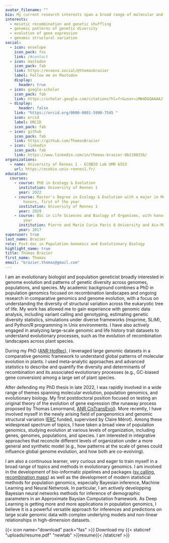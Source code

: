 ```yaml
---
avatar_filename: ""
bio: My current research interests span a broad range of molecular and population genetic processes, involving the study of patterns of genetic diversity and molecular evolution at the scale of genomes, species, and populations. It includes the causes and consequences of meiotic recombination, the evolution of gene expression and genetic structural variation among populations and species.
interests:
  - meiotic recombination and genetic shuffling
  - genomic patterns of genetic diversity
  - evolution of gene expression
  - genomic structural variation
social:
  - icon: envelope
    icon_pack: fas
    link: /#contact
  - icon: mastodon
    icon_pack: fab
    link: https://ecoevo.social/@thomasbrazier
    label: Follow me on Mastodon
    display:
      header: true
  - icon: google-scholar
    icon_pack: fab
    link: https://scholar.google.com/citations?hl=fr&user=iMW4DGQAAAAJ
  - display:
      header: false
    link: "https://orcid.org/0000-0001-5990-7545 "
    icon: orcid
    label: ORCID
    icon_pack: fab
  - icon: github
    icon_pack: fab
    link: https://github.com/ThomasBrazier
  - icon: linkedin
    icon_pack: fab
    link: https://www.linkedin.com/in/thomas-brazier-0b2108256/
organizations:
  - name: University of Rennes 1 - ECOBIO Lab UMR 6553
    url: https://ecobio.univ-rennes1.fr/
education:
  courses:
    - course: PhD in Ecology & Evolution
      institution: University of Rennes 1
      year: 2022
    - course: Master's Degree in Ecology & Evolution with a major in Modelling, with
        honors, first of the year
      institution: University of Rennes 1
      year: 2019
    - course: BSc in Life Sciences and Biology of Organisms, with honors, first of the
        year
      institution: Pierre and Marie Curie Paris 6 University and Aix-Marseille University
      year: 2017
superuser: true
last_name: Brazier
role: Post-doc in Population Genomics and Evolutionary Biology
highlight_name: true
title: Thomas Brazier
first_name: Thomas
email: "brazier.thomas@gmail.com"
---
```

I am an evolutionary biologist and population geneticist broadly interested in genome evolution and patterns of genetic diversity across genomes, populations, and species. My academic background combines a PhD in population genomics focused on recombination landscapes and ongoing research in comparative genomics and genome evolution, with a focus on understanding the diversity of structural variation across the eukaryotic tree of life. My work has allowed me to gain experience with genomic data analysis, including variant calling and genotyping, estimating genetic diversity statistics, simulations under diverse frameworks (msprime, SLiM), and Python/R programming in Unix environments. I have also actively engaged in analyzing large-scale genomic and life history trait datasets to understand evolutionary processes, such as the evolution of recombination landscapes across plant species.


During my PhD ([ANR HotRec](https://anr.fr/Project-ANR-19-CE12-0019)), I leveraged large genomic datasets in a comparative genomic framework to understand global patterns of molecular evolution in plants. I used meta-analytic approaches and advanced statistics to describe and quantify the diversity and determinants of recombination and its associated evolutionary processes (e.g., GC-biased gene conversion) among a large set of plant species.


After defending my PhD thesis in late 2022, I was rapidly involved in a wide range of themes spanning molecular evolution, population genomics, and evolutionary biology. My first postdoctoral position focused on testing an original theory of the evolution of gene expression (the runaway process proposed by Thomas Lenormand, [ANR CisTransEvol](https://anr.fr/Project-ANR-22-CE02-0024)). More recently, I have involved myself in the newly arising field of pangenomics and genomic structural variation ([ERC](https://cordis.europa.eu/project/id/101115983) funded, supervised by Claire Mérot). Among these widespread spectrum of topics, I have taken a broad view of population genomics, studying evolution at various levels of organization, including genes, genomes, populations, and species. I am interested in integrative approaches that reconcile different levels of organization under a more general and synthetic model (e.g., how patterns at the scale of genes could influence global genome evolution, and how both are co-evolving).


<!-- 
My new project/future directions
 -->


I am also a continuous learner, very curious and eager to train myself in a broad range of topics and methods in evolutionary genomics. I am involved in the development of bio-informatic pipelines and packages ([sv calling](), [recombination maps]()) as well as the development of modern statistical methods for population genomics, especially Bayesian inference, Machine Learning and Neural Netwrosk. In particular, I am actively developping Bayesian neural networks methods for inference of demographic parameters in an Approximate Baysian Computation framework. As Deep Learning is getting more and more applications in population genomics, I believe it is a powerful versatile approach for inferences and predictions on large scale genomic data with complex underlying models and non-linear relationships in high-dimension datasets.

{{< icon name="download" pack="fas" >}} Download my {{< staticref "uploads/resume.pdf" "newtab" >}}resume{{< /staticref >}}
